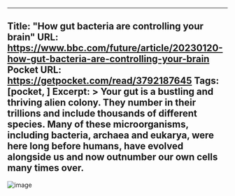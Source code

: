
---
Title: "How gut bacteria are controlling your brain"
URL: https://www.bbc.com/future/article/20230120-how-gut-bacteria-are-controlling-your-brain
Pocket URL: https://getpocket.com/read/3792187645
Tags: [pocket, ]
Excerpt: >
    Your gut is a bustling and thriving alien colony. They number in their trillions and include thousands of different species. Many of these microorganisms, including bacteria, archaea and eukarya, were here long before humans, have evolved alongside us and now outnumber our own cells many times over.
---

![image](https://ychef.files.bbci.co.uk/976x549/p0dxrtx8.jpg)
